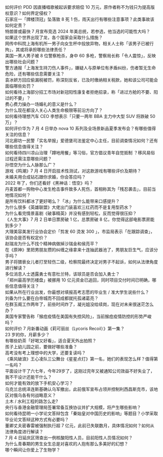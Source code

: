 如何评价 PDD 因直播唱歌被起诉要求赔偿 10 万元，原作者称不为钱只为提高版权意识？如何界定侵权？  
石家庄一「牌楼顶冠」坠落致 8 死 1 伤，雨天出行有哪些注意事项？此类事故该如何定责？  
特朗普或最快 7 月宣布竞选 2024 年美总统，若参选，他当选的可能性大吗？  
如果这个世界出现了龙，各个国家会采取什么措施？  
网传中科院上海有机所一男子向女生杯中投放异物，相关人士称「该男子已被行拘」，其或将承担哪些法律责任？  
美国一黑人男子被 8 位警察枪杀，身中 60 多枪，警察局长称「令人震惊」，反映出哪些社会问题？  
警方通报「上海发生持刀伤人事件」，嫌疑人与原单位有矛盾纠纷，伤者暂无生命危险，还有哪些信息需要关注？  
袁冰妍方回应偷漏税被罚，称深刻反省，已及时缴纳相关税款，她和该公司可能会面临哪些处罚？  
如何看待上海部分招工市场对新冠阳性康复者拒绝招录，称「进过方舱的不要、阳过的不要」？  
费心费力操办一场婚礼的意义是什么？  
为什么现在都没人关心人类生命极限等前沿方向了？  
如何看待理想汽车 CEO 李想表示「只要一两年 BBA 主力中大型 SUV 将跌破 50 万」？  
如何评价华为 7 月 4 日举办 nova 10 系列及全场景新品夏季发布会？有哪些值得关注的信息？  
河北廊坊一民警「实名举报」爱德堡司法鉴定中心主任，目前调查情况如何？还有哪些信息值得关注？  
如何看待四川凉山治理「蹲地用餐」等习俗，官方倡议青年自觉抵制 ？移风易俗过程还需注意哪些问题？  
孙悟空为什么人脉那么广？  
游戏《鸣潮》7 月 4 日开启技术性测试，对这款游戏有哪些评价及期待？  
未婚夫用合成钻石跟你求婚，你会答应吗？  
2022 年了，你们还看好《黑神话：悟空》吗？  
丹麦首都一购物中心发生枪击事件致多人死伤，首相称其为「残忍袭击」，目前当地情况如何？  
是所有饮料都冰了更好喝么？「冰」为什么能带来口感提升？  
为什么很多《英雄联盟》大佬出门装喜欢三红药而不是复用型药水？  
为什么看完情景喜剧《破事精英》并没有感到轻松，反而觉得很压抑？  
《人生大事》7 月 2 日单日票房破 1 亿，总票房破 8 亿，你觉得这部电影票房能到多少？  
大理美容美发行业协会定价「剪发 60 烫发 300 」，市监局表示「在跟踪调查」，该协会是否有权定价？  
赵瑞龙为什么不找个精神病做掉沙瑞金和侯亮平？  
在《原神》里把男朋友攒的纠缠之缘拿来十连抽武器池了，男朋友巨生气，应该分手吗？  
男子将猥亵女儿者打至轻伤二级，检察院最终决定对男子不起诉，如何从法律角度进行解读？  
多位消息人士透露勇士有意杜兰特，该球员是否会加入勇士？  
「郑州最高学历楼盘」被挪用 10 亿元资金已追回，同时项目交付时间已明确，哪些信息值得关注？  
如果从所在行业出发，你最想对填报高考志愿的毕业生 / 准大学生说些什么？  
刘备为什么要在白帝城而不回成都就托孤诸葛亮？  
在群玉阁工作两年了，前些时间炸了，凝光姐没给续岗，现在对未来很迷茫怎么办？  
美国专家警告称「猴痘疫情在美国有失控风险」，当前猴痘疫情防控的形势严峻吗？  
如何评价 7 月新番动画《莉可丽丝（Lycoris Recoil）》第一集？  
23 岁的你，月薪多少？  
有哪些奶茶「好喝又好看」，适合夏天外出拍照？  
孩子上幼儿园之前，要做好哪些准备？  
高考没有考上理想中的大学，还要复读吗？  
《乘风破浪》王心凌队三公舞台《星星点灯》第一名，她们的表现怎么样？值得第一名吗？  
平面设计干了六七年，今年29岁了，这刚过完年又被通知公司效益不好失业了，我不干设计还能干什么？  
如何才能有效的放下手机安心学习？  
乌克兰总统泽连斯基确认乌军撤出，此前俄军宣布占领并控制利西昌斯克市，该地区对俄乌各有何战略意义？  
土木 / 水利工程的路怎么走?  
央行与香港金融管理局签署常备互换协议并扩大规模，将产生哪些影响？  
如何看待昆明一小学论文答辩包含「秦始皇对中国历史的影响」等题目？小学采取毕业论文答辩这种方式有必要吗？  
董卿丈夫密春雷被强制执行超 7 亿元，此前已失联数月，具体情况如何？如何从法律角度进行解读？  
7 月 4 日延庆区筛查出一例核酸阳性人员，目前阳性人员情况如何？  
为什么青春期的男生女生总是对喜欢的人抱有那么多美好的幻想？  
哪个瞬间让你爱上了生物学？  
